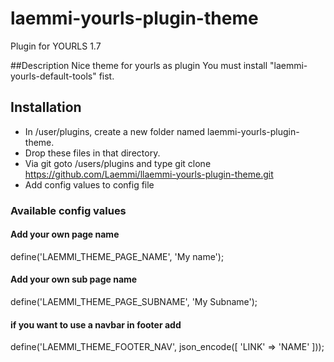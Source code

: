 # laemmi-yourls-plugin-theme
Plugin for YOURLS 1.7

##Description
Nice theme for yourls as plugin
You must install "laemmi-yourls-default-tools" fist.

## Installation
* In /user/plugins, create a new folder named laemmi-yourls-plugin-theme.
* Drop these files in that directory.
* Via git goto /users/plugins and type git clone https://github.com/Laemmi/llaemmi-yourls-plugin-theme.git
* Add config values to config file

### Available config values
#### Add your own page name
define('LAEMMI_THEME_PAGE_NAME', 'My name');
#### Add your own sub page name
define('LAEMMI_THEME_PAGE_SUBNAME', 'My Subname');
#### if you want to use a navbar in footer add
define('LAEMMI_THEME_FOOTER_NAV', json_encode([
    'LINK' => 'NAME'
]));
